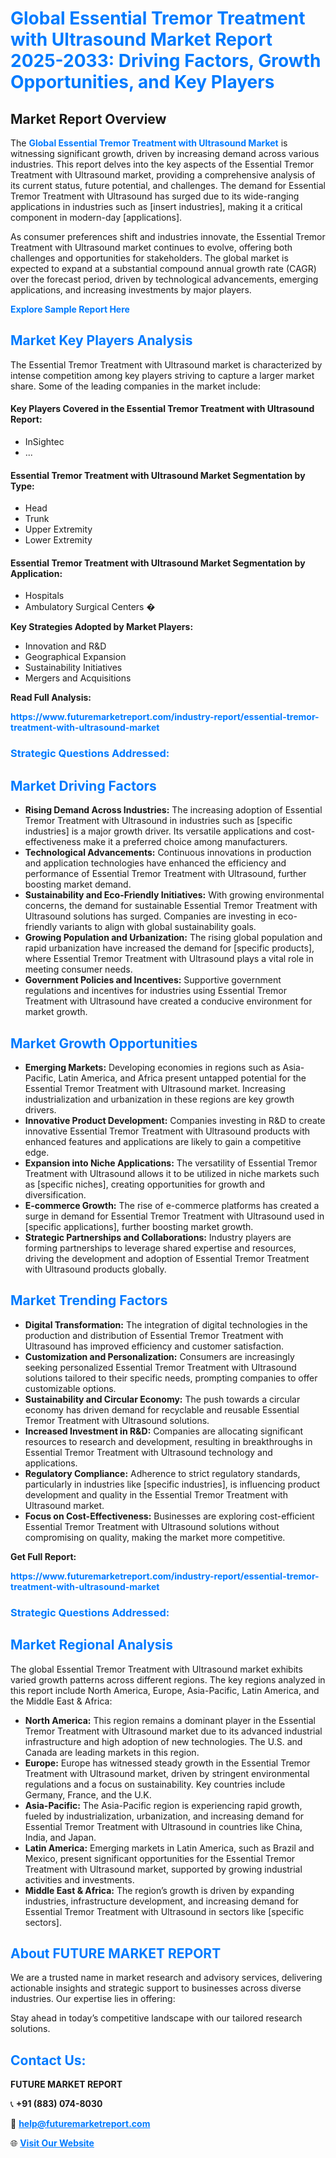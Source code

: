 <h1 style="color: #007BFF;">Global Essential Tremor Treatment with Ultrasound Market Report 2025-2033: Driving Factors, Growth Opportunities, and Key Players</h1>

<section id="overview">
<h2>Market Report Overview</h2>
<p>The <a href="https://www.futuremarketreport.com/industry-report/essential-tremor-treatment-with-ultrasound-market" style="color: #007BFF; text-decoration: none;"><strong>Global Essential Tremor Treatment with Ultrasound Market</strong></a> is witnessing significant growth, driven by increasing demand across various industries. This report delves into the key aspects of the Essential Tremor Treatment with Ultrasound market, providing a comprehensive analysis of its current status, future potential, and challenges. The demand for Essential Tremor Treatment with Ultrasound has surged due to its wide-ranging applications in industries such as [insert industries], making it a critical component in modern-day [applications].</p>
<p>As consumer preferences shift and industries innovate, the Essential Tremor Treatment with Ultrasound market continues to evolve, offering both challenges and opportunities for stakeholders. The global market is expected to expand at a substantial compound annual growth rate (CAGR) over the forecast period, driven by technological advancements, emerging applications, and increasing investments by major players.</p>
</section>

<section id="overview">
<p><a href="https://www.futuremarketreport.com/request-sample/reportId=101217" style="color: #007BFF; text-decoration: none;"><strong>Explore Sample Report Here</strong></a></p>
</section>

<section id="key-players">
<h2 style="color: #007BFF;">Market Key Players Analysis</h2>
<p>The Essential Tremor Treatment with Ultrasound market is characterized by intense competition among key players striving to capture a larger market share. Some of the leading companies in the market include:</p>
<h4>Key Players Covered in the Essential Tremor Treatment with Ultrasound Report:</h4>
<ul><li>InSightec</li><li>...</li></ul>
<h4>Essential Tremor Treatment with Ultrasound Market Segmentation by Type:</h4>
<ul><li>Head</li><li>Trunk</li><li>Upper Extremity</li><li>Lower Extremity</li></ul>

<h4>Essential Tremor Treatment with Ultrasound Market Segmentation by Application:</h4>
<ul><li>Hospitals</li><li>Ambulatory Surgical Centers �</li></ul>
<p><strong>Key Strategies Adopted by Market Players:</strong></p>
<ul>
<li>Innovation and R&D</li>
<li>Geographical Expansion</li>
<li>Sustainability Initiatives</li>
<li>Mergers and Acquisitions</li>
</ul>
</section>

<section>
<p><strong>Read Full Analysis: </strong></p><a href="https://www.futuremarketreport.com/industry-report/essential-tremor-treatment-with-ultrasound-market" style="color: #007BFF; text-decoration: none;"><strong>https://www.futuremarketreport.com/industry-report/essential-tremor-treatment-with-ultrasound-market</strong></a>
<h3 style="color: #007BFF;">Strategic Questions Addressed:</h3>
</section>

<section id="driving-factors">
<h2 style="color: #007BFF;">Market Driving Factors</h2>
<ul>
<li><strong>Rising Demand Across Industries:</strong> The increasing adoption of Essential Tremor Treatment with Ultrasound in industries such as [specific industries] is a major growth driver. Its versatile applications and cost-effectiveness make it a preferred choice among manufacturers.</li>
<li><strong>Technological Advancements:</strong> Continuous innovations in production and application technologies have enhanced the efficiency and performance of Essential Tremor Treatment with Ultrasound, further boosting market demand.</li>
<li><strong>Sustainability and Eco-Friendly Initiatives:</strong> With growing environmental concerns, the demand for sustainable Essential Tremor Treatment with Ultrasound solutions has surged. Companies are investing in eco-friendly variants to align with global sustainability goals.</li>
<li><strong>Growing Population and Urbanization:</strong> The rising global population and rapid urbanization have increased the demand for [specific products], where Essential Tremor Treatment with Ultrasound plays a vital role in meeting consumer needs.</li>
<li><strong>Government Policies and Incentives:</strong> Supportive government regulations and incentives for industries using Essential Tremor Treatment with Ultrasound have created a conducive environment for market growth.</li>
</ul>
</section>

<section id="growth-opportunities">
<h2 style="color: #007BFF;">Market Growth Opportunities</h2>
<ul>
<li><strong>Emerging Markets:</strong> Developing economies in regions such as Asia-Pacific, Latin America, and Africa present untapped potential for the Essential Tremor Treatment with Ultrasound market. Increasing industrialization and urbanization in these regions are key growth drivers.</li>
<li><strong>Innovative Product Development:</strong> Companies investing in R&D to create innovative Essential Tremor Treatment with Ultrasound products with enhanced features and applications are likely to gain a competitive edge.</li>
<li><strong>Expansion into Niche Applications:</strong> The versatility of Essential Tremor Treatment with Ultrasound allows it to be utilized in niche markets such as [specific niches], creating opportunities for growth and diversification.</li>
<li><strong>E-commerce Growth:</strong> The rise of e-commerce platforms has created a surge in demand for Essential Tremor Treatment with Ultrasound used in [specific applications], further boosting market growth.</li>
<li><strong>Strategic Partnerships and Collaborations:</strong> Industry players are forming partnerships to leverage shared expertise and resources, driving the development and adoption of Essential Tremor Treatment with Ultrasound products globally.</li>
</ul>
</section>

<section id="trending-factors">
<h2 style="color: #007BFF;">Market Trending Factors</h2>
<ul>
<li><strong>Digital Transformation:</strong> The integration of digital technologies in the production and distribution of Essential Tremor Treatment with Ultrasound has improved efficiency and customer satisfaction.</li>
<li><strong>Customization and Personalization:</strong> Consumers are increasingly seeking personalized Essential Tremor Treatment with Ultrasound solutions tailored to their specific needs, prompting companies to offer customizable options.</li>
<li><strong>Sustainability and Circular Economy:</strong> The push towards a circular economy has driven demand for recyclable and reusable Essential Tremor Treatment with Ultrasound solutions.</li>
<li><strong>Increased Investment in R&D:</strong> Companies are allocating significant resources to research and development, resulting in breakthroughs in Essential Tremor Treatment with Ultrasound technology and applications.</li>
<li><strong>Regulatory Compliance:</strong> Adherence to strict regulatory standards, particularly in industries like [specific industries], is influencing product development and quality in the Essential Tremor Treatment with Ultrasound market.</li>
<li><strong>Focus on Cost-Effectiveness:</strong> Businesses are exploring cost-efficient Essential Tremor Treatment with Ultrasound solutions without compromising on quality, making the market more competitive.</li>
</ul>
</section>

<section>
<p><strong>Get Full Report: </strong></p><a href="https://www.futuremarketreport.com/industry-report/essential-tremor-treatment-with-ultrasound-market" style="color: #007BFF; text-decoration: none;"><strong>https://www.futuremarketreport.com/industry-report/essential-tremor-treatment-with-ultrasound-market</strong></a>
<h3 style="color: #007BFF;">Strategic Questions Addressed:</h3>
</section>


<section id="regional-analysis">
<h2 style="color: #007BFF;">Market Regional Analysis</h2>
<p>The global Essential Tremor Treatment with Ultrasound market exhibits varied growth patterns across different regions. The key regions analyzed in this report include North America, Europe, Asia-Pacific, Latin America, and the Middle East & Africa:</p>
<ul>
<li><strong>North America:</strong> This region remains a dominant player in the Essential Tremor Treatment with Ultrasound market due to its advanced industrial infrastructure and high adoption of new technologies. The U.S. and Canada are leading markets in this region.</li>
<li><strong>Europe:</strong> Europe has witnessed steady growth in the Essential Tremor Treatment with Ultrasound market, driven by stringent environmental regulations and a focus on sustainability. Key countries include Germany, France, and the U.K.</li>
<li><strong>Asia-Pacific:</strong> The Asia-Pacific region is experiencing rapid growth, fueled by industrialization, urbanization, and increasing demand for Essential Tremor Treatment with Ultrasound in countries like China, India, and Japan.</li>
<li><strong>Latin America:</strong> Emerging markets in Latin America, such as Brazil and Mexico, present significant opportunities for the Essential Tremor Treatment with Ultrasound market, supported by growing industrial activities and investments.</li>
<li><strong>Middle East & Africa:</strong> The region’s growth is driven by expanding industries, infrastructure development, and increasing demand for Essential Tremor Treatment with Ultrasound in sectors like [specific sectors].</li>
</ul>
</section>

<footer>
<h2 style="color: #007BFF;">About FUTURE MARKET REPORT</h2>
<p>We are a trusted name in market research and advisory services, delivering actionable insights and strategic support to businesses across diverse industries. Our expertise lies in offering:</p>

<p>Stay ahead in today’s competitive landscape with our tailored research solutions.</p>

<h2 style="color: #007BFF;">Contact Us:</h2>
<p><strong>FUTURE MARKET REPORT</strong></p>
<p>📞 <strong>+91 (883) 074-8030</strong></p>
<p>📧 <strong><a href="mailto:help@futuremarketreport.com" style="color: #007BFF;">help@futuremarketreport.com</a></strong></p>
<p>🌐 <strong><a href="https://www.futuremarketreport.com/" style="color: #007BFF;">Visit Our Website</a></strong></p>
</footer>